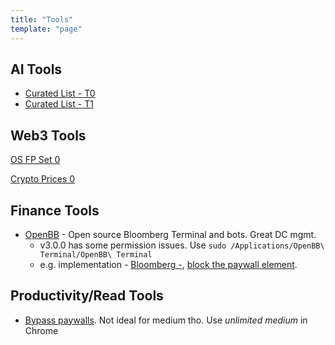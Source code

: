 ```yaml
---
title: "Tools"
template: "page"
---
```


## AI Tools

- [Curated List - T0](./tools/ai/aitools_t0)
- [Curated List - T1](./tools/ai/aitools_t1)

## Web3 Tools

[OS FP Set 0](../tools/osfpset0)

[Crypto Prices 0](../tools/crypto0)

## Finance Tools
- [OpenBB](https://my.openbb.co/app/hub) - Open source Bloomberg Terminal and bots. Great DC mgmt. 
    - v3.0.0 has some permission issues. Use `sudo /Applications/OpenBB\ Terminal/OpenBB\ Terminal`
    - e.g. implementation - [Bloomberg -](https://github.com/iamadamdev/bypass-paywalls-chrome/blob/master/src/js/contentScript.js#LL206C1-L206C1), [block the paywall element](https://github.com/iamadamdev/bypass-paywalls-chrome/blob/master/src/js/contentScript.js#L764).

## Productivity/Read Tools
- [Bypass paywalls](https://github.com/iamadamdev/bypass-paywalls-chrome). Not ideal for medium tho. Use *unlimited medium* in Chrome



